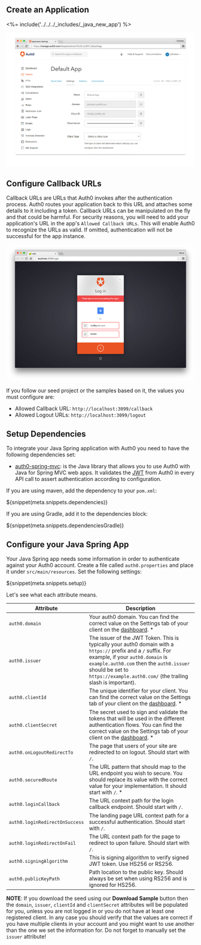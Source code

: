 ## Create an Application

<%= include('../../../_includes/_java_new_app') %>

![App Dashboard](/media/articles/java/app_dashboard.png)


## Configure Callback URLs

Callback URLs are URLs that Auth0 invokes after the authentication process. Auth0 routes your application back to this URL and attaches some details to it including a token. Callback URLs can be manipulated on the fly and that could be harmful. For security reasons, you will need to add your application's URL in the app's `Allowed Callback URLs`. This will enable Auth0 to recognize the URLs as valid. If omitted, authentication will not be successful for the app instance.

![Callback error](/media/articles/java/callback_error.png)

If you follow our seed project or the samples based on it, the values you must configure are:
- Allowed Callback URL: `http://localhost:3099/callback`
- Allowed Logout URLs: `http://localhost:3099/logout`


## Setup Dependencies

To integrate your Java Spring application with Auth0 you need to have the following dependencies set:

- [auth0-spring-mvc](https://github.com/auth0/auth0-spring-mvc): is the Java library that allows you to use Auth0 with Java for Spring MVC web apps. It validates the [JWT](/jwt) from Auth0 in every API call to assert authentication according to configuration.

If you are using maven, add the dependency to your `pom.xml`:

${snippet(meta.snippets.dependencies)}

If you are using Gradle, add it to the dependencies block:

${snippet(meta.snippets.dependenciesGradle)}


## Configure your Java Spring App

Your Java Spring app needs some information in order to authenticate against your Auth0 account. Create a file called `auth0.properties` and place it under `src/main/resources`. Set the following settings:

${snippet(meta.snippets.setup)}

Let's see what each attribute means.

| Attribute | Description|
| --- | --- |
| `auth0.domain` | Your auth0 domain. You can find the correct value on the Settings tab of your client on the [dashboard](${manage_url}/#/applications). * |
| `auth0.issuer` | The issuer of the JWT Token. This is typically your auth0 domain with a `https://` prefix and a `/` suffix. For example, if your `auth0.domain` is `example.auth0.com` then the `auth0.issuer` should be set to `https://example.auth0.com/` (the trailing slash is important). |
| `auth0.clientId` | The unique identifier for your client. You can find the correct value on the Settings tab of your client on the [dashboard](${manage_url}/#/applications). * |
| `auth0.clientSecret` | The secret used to sign and validate the tokens that will be used in the different authentication flows. You can find the correct value on the Settings tab of your client on the [dashboard](${manage_url}/#/applications). * |
| `auth0.onLogoutRedirectTo` | The page that users of your site are redirected to on logout. Should start with `/`. |
| `auth0.securedRoute` | The URL pattern that should map to the URL endpoint you wish to secure. You should replace its value with the correct value for your implementation. It should start with `/`. * |
| `auth0.loginCallback` | The URL context path for the login callback endpoint. Should start with `/`. |
| `auth0.loginRedirectOnSuccess` | The landing page URL context path for a successful authentication. Should start with `/`. |
| `auth0.loginRedirectOnFail` | The URL context path for the page to redirect to upon failure. Should start with `/`. |
| `auth0.signingAlgorithm` | This is signing algorithm to verify signed JWT token. Use HS256 or RS256. |
| `auth0.publicKeyPath` | Path location to the public key. Should always be set when using RS256 and is ignored for HS256. |

**NOTE**: If you download the seed using our **Download Sample** button then the `domain`, `issuer`, `clientId` and `clientSecret` attributes will be populated for you, unless you are not logged in or you do not have at least one registered client. In any case you should verify that the values are correct if you have multiple clients in your account and you might want to use another than the one we set the information for. Do not forget to manually set the `issuer` attribute!

